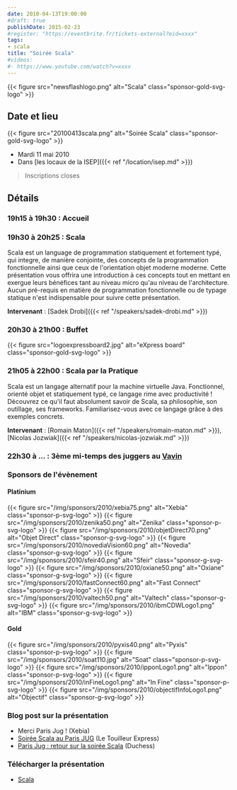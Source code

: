 ```yaml
---
date: 2010-04-13T19:00:00
#draft: true
publishDate: 2015-02-23
#register: "https://eventbrite.fr/tickets-external?eid=xxxx"
tags:
- scala
title: "Soirée Scala"
#videos:
#- https://www.youtube.com/watch?v=xxxx
---
```


{{< figure src="newsflashlogo.png" alt="Scala" class="sponsor-gold-svg-logo" >}}

## Date et lieu

{{< figure src="20100413scala.png" alt="Soirée Scala" class="sponsor-gold-svg-logo" >}}

* Mardi 11 mai 2010
* Dans [les locaux de la ISEP]({{< ref "/location/isep.md" >}})

> Inscriptions closes

## Détails

### 19h15 à 19h30 : Accueil

### 19h30 à 20h25 : Scala

Scala est un language de programmation statiquement et fortement typé, qui integre, de manière conjointe, des concepts de la programmation fonctionnelle ainsi que ceux de l'orientation objet moderne moderne. Cette présentation vous offrira une introduction à ces concepts tout en mettant en exergue leurs bénéfices tant au niveau micro qu'au niveau de l'architecture. Aucun pré-requis en matière de programmation fonctionnelle ou de typage statique n'est indispensable pour suivre cette présentation.

**Intervenant** : [Sadek Drobi]({{< ref "/speakers/sadek-drobi.md" >}}) 

### 20h30 à 21h00 : Buffet

{{< figure src="logoexpressboard2.jpg" alt="eXpress board" class="sponsor-gold-svg-logo" >}}

### 21h05 à 22h00 : Scala par la Pratique

Scala est un langage alternatif pour la machine virtuelle Java. Fonctionnel, orienté objet et statiquement typé, ce langage rime avec productivité ! Découvrez ce qu'il faut absolument savoir de Scala, sa philosophie, son outillage, ses frameworks. Familiarisez-vous avec ce langage grâce à des exemples concrets.

**Intervenant** : [Romain Maton]({{< ref "/speakers/romain-maton.md" >}}), [Nicolas Jozwiak]({{< ref "/speakers/nicolas-jozwiak.md" >}})


### 22h30 à  ... : 3ème mi-temps des juggers au [Vavin](https://www.google.com/maps/dir//48.84398,2.330533/@48.8439685,2.2603067,12z)

### Sponsors de l'évènement

#### Platinium

{{< figure src="/img/sponsors/2010/xebia75.png" alt="Xebia" class="sponsor-p-svg-logo" >}}
{{< figure src="/img/sponsors/2010/zenika50.png" alt="Zenika" class="sponsor-p-svg-logo" >}}
{{< figure src="/img/sponsors/2010/objetDirect70.png" alt="Objet Direct" class="sponsor-g-svg-logo" >}}
{{< figure src="/img/sponsors/2010/novediaVision60.png" alt="Novedia" class="sponsor-g-svg-logo" >}}
{{< figure src="/img/sponsors/2010/sfeir40.png" alt="Sfeir" class="sponsor-g-svg-logo" >}}
{{< figure src="/img/sponsors/2010/oxiane50.png" alt="Oxiane" class="sponsor-g-svg-logo" >}}
{{< figure src="/img/sponsors/2010/fastConnect60.png" alt="Fast Connect" class="sponsor-g-svg-logo" >}}
{{< figure src="/img/sponsors/2010/valtech50.png" alt="Valtech" class="sponsor-g-svg-logo" >}}
{{< figure src="/img/sponsors/2010/ibmCDWLogo1.png" alt="IBM" class="sponsor-g-svg-logo" >}}

#### Gold

{{< figure src="/img/sponsors/2010/pyxis40.png" alt="Pyxis" class="sponsor-p-svg-logo" >}}
{{< figure src="/img/sponsors/2010/soat110.jpg" alt="Soat" class="sponsor-p-svg-logo" >}}
{{< figure src="/img/sponsors/2010/ipponLogo1.png" alt="Ippon" class="sponsor-p-svg-logo" >}}
{{< figure src="/img/sponsors/2010/inFineLogo1.png" alt="In Fine" class="sponsor-p-svg-logo" >}}
{{< figure src="/img/sponsors/2010/objectifInfoLogo1.png" alt="Objectif" class="sponsor-g-svg-logo" >}}

### Blog post sur la présentation

* Merci Paris Jug ! (Xebia)
* [Soirée Scala au Paris JUG](http://www.touilleur-express.fr/2010/04/18/soiree-scala-au-paris-jug/) (Le Touilleur Express)
* [Paris Jug : retour sur la soirée Scala](http://jduchess.org/duchess-france/paris-jug-retour-sur-la-soiree-scala/) (Duchess)

### Télécharger la présentation

* [Scala](Scala.pdf)
